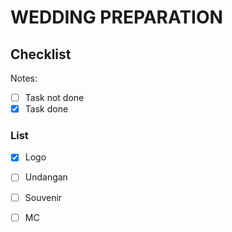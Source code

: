 # WEDDING PREPARATION

## Checklist

Notes:
- [ ] Task not done 
- [x] Task done

### List
- [x] Logo
- [ ] Undangan
- [ ] Souvenir
- [ ] MC

